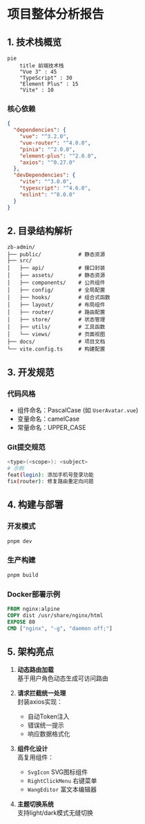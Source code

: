 # 项目整体分析报告

## 1. 技术栈概览
```mermaid
pie
    title 前端技术栈
    "Vue 3" : 45
    "TypeScript" : 30
    "Element Plus" : 15
    "Vite" : 10
```

### 核心依赖
```json
{
  "dependencies": {
    "vue": "^3.2.0",
    "vue-router": "^4.0.0",
    "pinia": "^2.0.0",
    "element-plus": "^2.0.0",
    "axios": "^0.27.0"
  },
  "devDependencies": {
    "vite": "^3.0.0",
    "typescript": "^4.6.0",
    "eslint": "^8.0.0"
  }
}
```

## 2. 目录结构解析
```
zb-admin/
├── public/            # 静态资源
├── src/
│   ├── api/           # 接口封装
│   ├── assets/        # 静态资源
│   ├── components/    # 公共组件
│   ├── config/        # 全局配置
│   ├── hooks/         # 组合式函数
│   ├── layout/        # 布局组件
│   ├── router/        # 路由配置
│   ├── store/         # 状态管理
│   ├── utils/         # 工具函数
│   └── views/         # 页面视图
├── docs/              # 项目文档
└── vite.config.ts     # 构建配置
```

## 3. 开发规范

### 代码风格
- 组件命名：PascalCase (如 `UserAvatar.vue`)
- 变量命名：camelCase
- 常量命名：UPPER_CASE

### Git提交规范
```bash
<type>(<scope>): <subject>
# 示例
feat(login): 添加手机号登录功能
fix(router): 修复路由重定向问题
```

## 4. 构建与部署

### 开发模式
```bash
pnpm dev
```

### 生产构建
```bash
pnpm build
```

### Docker部署示例
```dockerfile
FROM nginx:alpine
COPY dist /usr/share/nginx/html
EXPOSE 80
CMD ["nginx", "-g", "daemon off;"]
```

## 5. 架构亮点

1. **动态路由加载**  
   基于用户角色动态生成可访问路由

2. **请求拦截统一处理**  
   封装axios实现：
   - 自动Token注入
   - 错误统一提示
   - 响应数据格式化

3. **组件化设计**  
   高复用组件：
   - `SvgIcon` SVG图标组件
   - `RightClickMenu` 右键菜单
   - `WangEditor` 富文本编辑器

4. **主题切换系统**  
   支持light/dark模式无缝切换